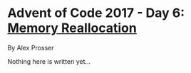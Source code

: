 # Advent of Code 2017 - Day 6: [Memory Reallocation](https://adventofcode.com/2017/day/6)
By Alex Prosser

Nothing here is written yet...
